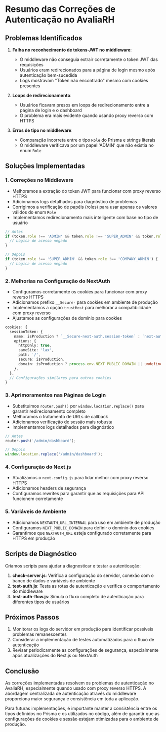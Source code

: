 # Resumo das Correções de Autenticação no AvaliaRH

## Problemas Identificados

1. **Falha no reconhecimento de tokens JWT no middleware**:
   - O middleware não conseguia extrair corretamente o token JWT das requisições
   - Usuários eram redirecionados para a página de login mesmo após autenticação bem-sucedida
   - Logs mostravam "Token não encontrado" mesmo com cookies presentes

2. **Loops de redirecionamento**:
   - Usuários ficavam presos em loops de redirecionamento entre a página de login e o dashboard
   - O problema era mais evidente quando usando proxy reverso com HTTPS

3. **Erros de tipo no middleware**:
   - Comparação incorreta entre o tipo `Role` do Prisma e strings literais
   - O middleware verificava por um papel 'ADMIN' que não existia no enum `Role`

## Soluções Implementadas

### 1. Correções no Middleware

- Melhoramos a extração do token JWT para funcionar com proxy reverso HTTPS
- Adicionamos logs detalhados para diagnóstico de problemas
- Corrigimos a verificação de papéis (roles) para usar apenas os valores válidos do enum `Role`
- Implementamos redirecionamento mais inteligente com base no tipo de usuário

```typescript
// Antes
if (token.role !== 'ADMIN' && token.role !== 'SUPER_ADMIN' && token.role !== 'COMPANY_ADMIN') {
  // Lógica de acesso negado
}

// Depois
if (token.role !== 'SUPER_ADMIN' && token.role !== 'COMPANY_ADMIN') {
  // Lógica de acesso negado
}
```

### 2. Melhorias na Configuração do NextAuth

- Configuramos corretamente os cookies para funcionar com proxy reverso HTTPS
- Adicionamos prefixo `__Secure-` para cookies em ambiente de produção
- Implementamos a opção `trustHost` para melhorar a compatibilidade com proxy reverso
- Ajustamos as configurações de domínio para cookies

```typescript
cookies: {
  sessionToken: {
    name: isProduction ? `__Secure-next-auth.session-token` : `next-auth.session-token`,
    options: {
      httpOnly: true,
      sameSite: 'lax',
      path: '/',
      secure: isProduction,
      domain: isProduction ? process.env.NEXT_PUBLIC_DOMAIN || undefined : undefined,
    },
  },
  // Configurações similares para outros cookies
}
```

### 3. Aprimoramentos nas Páginas de Login

- Substituímos `router.push()` por `window.location.replace()` para garantir redirecionamento completo
- Melhoramos o tratamento de URLs de callback
- Adicionamos verificação de sessão mais robusta
- Implementamos logs detalhados para diagnóstico

```typescript
// Antes
router.push('/admin/dashboard');

// Depois
window.location.replace('/admin/dashboard');
```

### 4. Configuração do Next.js

- Atualizamos o `next.config.js` para lidar melhor com proxy reverso HTTPS
- Adicionamos headers de segurança
- Configuramos rewrites para garantir que as requisições para API funcionem corretamente

### 5. Variáveis de Ambiente

- Adicionamos `NEXTAUTH_URL_INTERNAL` para uso em ambiente de produção
- Configuramos `NEXT_PUBLIC_DOMAIN` para definir o domínio dos cookies
- Garantimos que `NEXTAUTH_URL` esteja configurado corretamente para HTTPS em produção

## Scripts de Diagnóstico

Criamos scripts para ajudar a diagnosticar e testar a autenticação:

1. **check-server.js**: Verifica a configuração do servidor, conexão com o banco de dados e variáveis de ambiente
2. **test-auth.js**: Testa as rotas de autenticação e verifica o comportamento do middleware
3. **test-auth-flow.js**: Simula o fluxo completo de autenticação para diferentes tipos de usuários

## Próximos Passos

1. Monitorar os logs do servidor em produção para identificar possíveis problemas remanescentes
2. Considerar a implementação de testes automatizados para o fluxo de autenticação
3. Revisar periodicamente as configurações de segurança, especialmente após atualizações do Next.js ou NextAuth

## Conclusão

As correções implementadas resolvem os problemas de autenticação no AvaliaRH, especialmente quando usado com proxy reverso HTTPS. A abordagem centralizada de autenticação através do middleware proporciona maior segurança e consistência em toda a aplicação.

Para futuras implementações, é importante manter a consistência entre os tipos definidos no Prisma e os utilizados no código, além de garantir que as configurações de cookies e sessão estejam otimizadas para o ambiente de produção.
